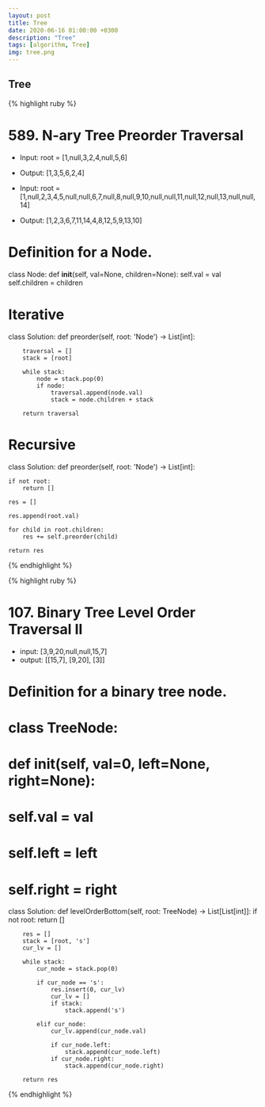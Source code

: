 ```yaml
---
layout: post
title: Tree
date: 2020-06-16 01:00:00 +0300
description: "Tree"
tags: [algorithm, Tree]
img: tree.png
---
```


## Tree

{% highlight ruby %}

# 589. N-ary Tree Preorder Traversal

* Input: root = [1,null,3,2,4,null,5,6]
* Output: [1,3,5,6,2,4]

* Input: root = [1,null,2,3,4,5,null,null,6,7,null,8,null,9,10,null,null,11,null,12,null,13,null,null,14]
* Output: [1,2,3,6,7,11,14,4,8,12,5,9,13,10]

# Definition for a Node.
class Node:
    def __init__(self, val=None, children=None):
        self.val = val
        self.children = children

# Iterative
class Solution:
    def preorder(self, root: 'Node') -> List[int]:
        
        traversal = []
        stack = [root]
        
        while stack:
            node = stack.pop(0)
            if node:
                traversal.append(node.val) 
                stack = node.children + stack
        
        return traversal

# Recursive
class Solution:
    def preorder(self, root: 'Node') -> List[int]:

    if not root:
        return []
    
    res = []

    res.append(root.val)

    for child in root.children:
        res += self.preorder(child)
    
    return res
            
{% endhighlight %}



{% highlight ruby %}

# 107. Binary Tree Level Order Traversal II

* input: [3,9,20,null,null,15,7]
* output: [[15,7], [9,20], [3]]

# Definition for a binary tree node.
# class TreeNode:
#     def __init__(self, val=0, left=None, right=None):
#         self.val = val
#         self.left = left
#         self.right = right
class Solution:
    def levelOrderBottom(self, root: TreeNode) -> List[List[int]]:
        if not root:
            return []
        
        res = []
        stack = [root, 's']
        cur_lv = []
        
        while stack:
            cur_node = stack.pop(0)
            
            if cur_node == 's':
                res.insert(0, cur_lv)        
                cur_lv = []
                if stack:
                    stack.append('s')
            
            elif cur_node:
                cur_lv.append(cur_node.val)
                
                if cur_node.left:
                    stack.append(cur_node.left)
                if cur_node.right:
                    stack.append(cur_node.right)
        
        return res

{% endhighlight %}
